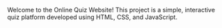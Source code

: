 Welcome to the Online Quiz Website! This project is a simple, interactive quiz platform developed using HTML, CSS, and JavaScript.
